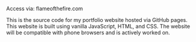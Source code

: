 Access via: flameofthefire.com

This is the source code for my portfolio website hosted via GitHub pages.  This website is built using vanilla JavaScript, HTML, and CSS.  The website will be compatible with phone browsers and is actively worked on.
